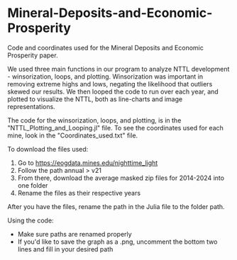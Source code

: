# Mineral-Deposits-and-Economic-Prosperity
Code and coordinates used for the Mineral Deposits and Economic Prosperity paper. 

We used three main functions in our program to analyze NTTL development - winsorization, loops, and plotting. Winsorization was important in removing extreme highs and lows, negating the likelihood that outliers skewed our results. We then looped the code to run over each year, and plotted to visualize the NTTL, both as line-charts and image representations. 

The code for the winsorization, loops, and plotting, is in the "NTTL_Plotting_and_Looping.jl" file. 
To see the coordinates used for each mine, look in the "Coordinates_used.txt" file. 

To download the files used:
  1. Go to https://eogdata.mines.edu/nighttime_light
  2. Follow the path annual > v21
  3. From there, download the average masked zip files for 2014-2024 into one folder
  4. Rename the files as their respective years

After you have the files, rename the path in the Julia file to the folder path.

Using the code:
  - Make sure paths are renamed properly
  - If you'd like to save the graph as a .png, uncomment the bottom two lines and fill in your desired path
